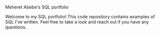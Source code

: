 Meheret Abebe's SQL portfolio

Welcome to my SQL portfolio! This code repository contains examples of SQL I've written. Feel free to take a look and reach out if you have any questions.
